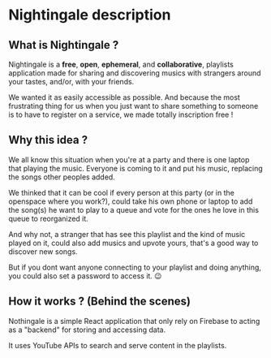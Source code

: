 # Nightingale description

## What is Nightingale ?
Nightingale is a **free**, **open**, **ephemeral**, and **collaborative**, playlists application made for sharing and discovering musics with strangers around your tastes, and/or, with your friends.


We wanted it as easily accessible as possible. And because the most frustrating thing for us when you just want to share something to someone is to have to register on a service, we made totally inscription free !


## Why this idea ?
We all know this situation when you're at a party and there is one laptop that playing the music. Everyone is coming to it and put his music, replacing the songs other peoples added.

We thinked that it can be cool if every person at this party (or in the openspace where you work?), could take his own phone or laptop to add the song(s) he want to play to a queue and vote for the ones he love in this queue to reorganized it.

And why not, a stranger that has see this playlist and the kind of music played on it, could also add musics and upvote yours, that's a good way to discover new songs.

But if you dont want anyone connecting to your playlist and doing anything, you could also set a password to access it. :wink:

## How it works ? (Behind the scenes)
Nothingale is a simple React application that only rely on Firebase to acting as a "backend" for storing and accessing data.

It uses YouTube APIs to search and serve content in the playlists.
